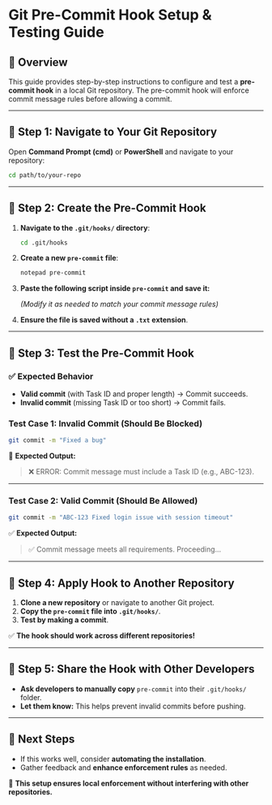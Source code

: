 # Git Pre-Commit Hook Setup & Testing Guide

## 📌 Overview
This guide provides step-by-step instructions to configure and test a **pre-commit hook** in a local Git repository. The pre-commit hook will enforce commit message rules before allowing a commit.

---

## 🔹 Step 1: Navigate to Your Git Repository
Open **Command Prompt (cmd)** or **PowerShell** and navigate to your repository:

```sh
cd path/to/your-repo
```

---

## 🔹 Step 2: Create the Pre-Commit Hook
1. **Navigate to the `.git/hooks/` directory**:

   ```sh
   cd .git/hooks
   ```

2. **Create a new `pre-commit` file**:

   ```sh
   notepad pre-commit
   ```

3. **Paste the following script inside `pre-commit` and save it:**

   *(Modify it as needed to match your commit message rules)*

4. **Ensure the file is saved without a `.txt` extension**.

---

## 🔹 Step 3: Test the Pre-Commit Hook
### ✅ Expected Behavior
- **Valid commit** (with Task ID and proper length) → Commit succeeds.
- **Invalid commit** (missing Task ID or too short) → Commit fails.

### **Test Case 1: Invalid Commit (Should Be Blocked)**
```sh
git commit -m "Fixed a bug"
```
🚫 **Expected Output:**
> ❌ ERROR: Commit message must include a Task ID (e.g., ABC-123).

---

### **Test Case 2: Valid Commit (Should Be Allowed)**
```sh
git commit -m "ABC-123 Fixed login issue with session timeout"
```
✅ **Expected Output:**
> ✅ Commit message meets all requirements. Proceeding...

---

## 🔹 Step 4: Apply Hook to Another Repository
1. **Clone a new repository** or navigate to another Git project.
2. **Copy the `pre-commit` file into `.git/hooks/`**.
3. **Test by making a commit**.

✅ **The hook should work across different repositories!**

---

## 🔹 Step 5: Share the Hook with Other Developers
- **Ask developers to manually copy** `pre-commit` into their `.git/hooks/` folder.
- **Let them know:** This helps prevent invalid commits before pushing.

---

## 🚀 Next Steps
- If this works well, consider **automating the installation**.
- Gather feedback and **enhance enforcement rules** as needed.

🚀 **This setup ensures local enforcement without interfering with other repositories.**
